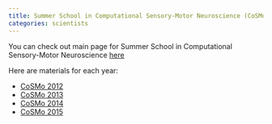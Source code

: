 ```yaml
---
title: Summer School in Computational Sensory-Motor Neuroscience (CoSMo)
categories: scientists
---
```


You can check out main page for  Summer School in Computational Sensory-Motor Neuroscience [here](http://www.compneurosci.com/CoSMo/)

Here are materials for each year:

- [CoSMo 2012](http://klab.smpp.northwestern.edu/wiki/index.php5/CoSMo_2012)
- [CoSMo 2013](http://klab.smpp.northwestern.edu/wiki/index.php5/CoSMo_2013)
- [CoSMo 2014](http://klab.smpp.northwestern.edu/wiki/index.php5/CoSMo_2014)
- [CoSMo 2015](http://klab.smpp.northwestern.edu/wiki/index.php5/CoSMo_2015)
